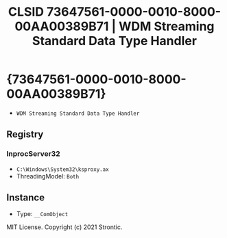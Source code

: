 ﻿---
title: "CLSID 73647561-0000-0010-8000-00AA00389B71 | WDM Streaming Standard Data Type Handler"
excerpt: What is COM-Object CLSID 73647561-0000-0010-8000-00AA00389B71?
---

# {73647561-0000-0010-8000-00AA00389B71}

* `WDM Streaming Standard Data Type Handler`

## Registry


### InprocServer32

* `C:\Windows\System32\ksproxy.ax`
* ThreadingModel: `Both`

## Instance

* Type: `__ComObject`

MIT License. Copyright (c) 2021 Strontic.


